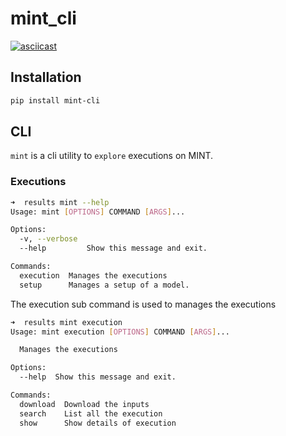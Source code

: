 # mint_cli
[![asciicast](https://asciinema.org/a/VY41zVL6997RTNRwp3OjpxF2p.svg)](https://asciinema.org/a/VY41zVL6997RTNRwp3OjpxF2p)


## Installation

```bash
pip install mint-cli
```

## CLI

`mint` is a cli utility to `explore` executions on MINT.

### Executions

```bash
➜  results mint --help
Usage: mint [OPTIONS] COMMAND [ARGS]...

Options:
  -v, --verbose
  --help         Show this message and exit.

Commands:
  execution  Manages the executions
  setup      Manages a setup of a model.
```

The execution sub command is used to manages the executions

```bash
➜  results mint execution
Usage: mint execution [OPTIONS] COMMAND [ARGS]...

  Manages the executions

Options:
  --help  Show this message and exit.

Commands:
  download  Download the inputs
  search    List all the execution
  show      Show details of execution
```
